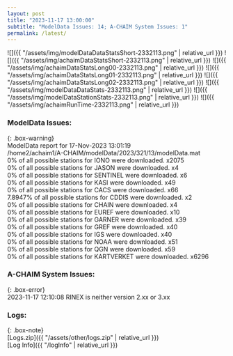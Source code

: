 ```yaml
---
layout: post
title: "2023-11-17 13:00:00"
subtitle: "ModelData Issues: 14; A-CHAIM System Issues: 1"
permalink: /latest/
---
```


![]({{ "/assets/img/modelDataDataStatsShort-2332113.png" | relative_url }})
![]({{ "/assets/img/achaimDataStatsShort-2332113.png" | relative_url }})
![]({{ "/assets/img/achaimDataStatsLong00-2332113.png" | relative_url }})
![]({{ "/assets/img/achaimDataStatsLong01-2332113.png" | relative_url }})
![]({{ "/assets/img/achaimDataStatsLong02-2332113.png" | relative_url }})
![]({{ "/assets/img/modelDataDataStats-2332113.png" | relative_url }})
![]({{ "/assets/img/modelDataStationStats-2332113.png" | relative_url }})
![]({{ "/assets/img/achaimRunTime-2332113.png" | relative_url }})


### ModelData Issues:  
  
{: .box-warning}  
 ModelData report for 17-Nov-2023 13:01:19   
 /home2/achaim1/A-CHAIM/modelData/2023/321/13/modelData.mat   
 0% of all possible stations for IONO were downloaded. x2075   
 0% of all possible stations for JASON were downloaded. x4   
 0% of all possible stations for SENTINEL were downloaded. x6   
 0% of all possible stations for KASI were downloaded. x49   
 0% of all possible stations for CACS were downloaded. x66   
 7.8947% of all possible stations for CDDIS were downloaded. x2   
 0% of all possible stations for CHAIN were downloaded. x4   
 0% of all possible stations for EUREF were downloaded. x10   
 0% of all possible stations for GARNER were downloaded. x39   
 0% of all possible stations for GREF were downloaded. x40   
 0% of all possible stations for IGS were downloaded. x40   
 0% of all possible stations for NOAA were downloaded. x51   
 0% of all possible stations for QGN were downloaded. x59   
 0% of all possible stations for KARTVERKET were downloaded. x6296   
  
### A-CHAIM System Issues:  
  
{: .box-error}  
2023-11-17 12:10:08 RINEX is neither version 2.xx or 3.xx  

### Logs:  
  
{: .box-note}  
[Logs.zip]({{ "/assets/other/logs.zip" | relative_url }})  
[Log Info]({{ "/logInfo" | relative_url }})  
